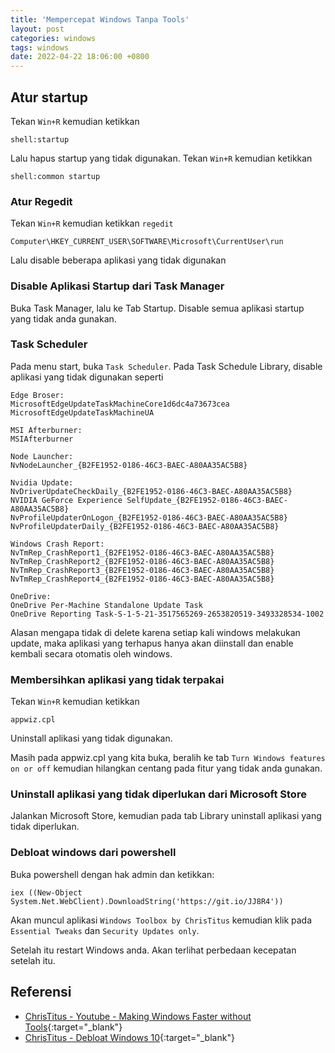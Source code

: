 ```yaml
---
title: 'Mempercepat Windows Tanpa Tools'
layout: post
categories: windows
tags: windows
date: 2022-04-22 18:06:00 +0800
---
```


## Atur startup
Tekan `Win+R` kemudian ketikkan
```
shell:startup
```
Lalu hapus startup yang tidak digunakan.
Tekan `Win+R` kemudian ketikkan
```
shell:common startup
```

### Atur Regedit
Tekan `Win+R` kemudian ketikkan `regedit`
```
Computer\HKEY_CURRENT_USER\SOFTWARE\Microsoft\CurrentUser\run
```
Lalu disable beberapa aplikasi yang tidak digunakan

### Disable Aplikasi Startup dari Task Manager
Buka Task Manager, lalu ke Tab Startup. Disable semua aplikasi startup yang tidak anda gunakan.

### Task Scheduler
Pada menu start, buka `Task Scheduler`. Pada Task Schedule Library, disable aplikasi yang tidak digunakan seperti 
```
Edge Broser:
MicrosoftEdgeUpdateTaskMachineCore1d6dc4a73673cea
MicrosoftEdgeUpdateTaskMachineUA

MSI Afterburner:
MSIAfterburner

Node Launcher:
NvNodeLauncher_{B2FE1952-0186-46C3-BAEC-A80AA35AC5B8}

Nvidia Update:
NvDriverUpdateCheckDaily_{B2FE1952-0186-46C3-BAEC-A80AA35AC5B8}
NVIDIA GeForce Experience SelfUpdate_{B2FE1952-0186-46C3-BAEC-A80AA35AC5B8}
NvProfileUpdaterOnLogon_{B2FE1952-0186-46C3-BAEC-A80AA35AC5B8}
NvProfileUpdaterDaily_{B2FE1952-0186-46C3-BAEC-A80AA35AC5B8}

Windows Crash Report:
NvTmRep_CrashReport1_{B2FE1952-0186-46C3-BAEC-A80AA35AC5B8}
NvTmRep_CrashReport2_{B2FE1952-0186-46C3-BAEC-A80AA35AC5B8}
NvTmRep_CrashReport3_{B2FE1952-0186-46C3-BAEC-A80AA35AC5B8}
NvTmRep_CrashReport4_{B2FE1952-0186-46C3-BAEC-A80AA35AC5B8}

OneDrive:
OneDrive Per-Machine Standalone Update Task
OneDrive Reporting Task-S-1-5-21-3517565269-2653820519-3493328534-1002
``` 
Alasan mengapa tidak di delete karena setiap kali windows melakukan update, maka aplikasi yang terhapus hanya akan diinstall dan enable kembali secara otomatis oleh windows.

### Membersihkan aplikasi yang tidak terpakai
Tekan `Win+R` kemudian ketikkan
```
appwiz.cpl
```
Uninstall aplikasi yang tidak digunakan.

Masih pada appwiz.cpl yang kita buka, beralih ke tab `Turn Windows features on or off` kemudian hilangkan centang pada fitur yang tidak anda gunakan.

### Uninstall aplikasi yang tidak diperlukan dari Microsoft Store
Jalankan Microsoft Store, kemudian pada tab Library uninstall aplikasi yang tidak diperlukan.

### Debloat windows dari powershell

Buka powershell dengan hak admin dan ketikkan:
```
iex ((New-Object System.Net.WebClient).DownloadString('https://git.io/JJ8R4'))
```
Akan muncul aplikasi `Windows Toolbox by ChrisTitus` kemudian klik pada `Essential Tweaks` dan `Security Updates only`.

Setelah itu restart Windows anda. Akan terlihat perbedaan kecepatan setelah itu.

## Referensi
- [ChrisTitus - Youtube - Making Windows Faster without Tools](https://www.youtube.com/watch?v=GOz_foQcPcY){:target="_blank"}
- [ChrisTitus - Debloat Windows 10](https://christitus.com/debloat-windows-10-2020/){:target="_blank"}
